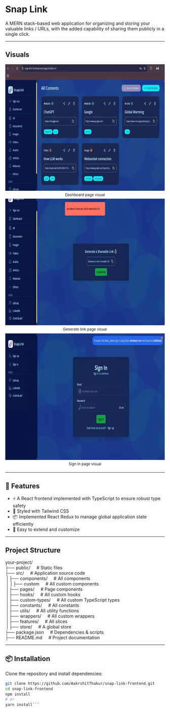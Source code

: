 # Snap Link

A MERN stack–based web application for organizing and storing your valuable links / URLs, with the added capability of sharing them publicly in a single click.

---

## Visuals

<div align="center">  
<img alt="Dashboard page" src="https://github.com/AakrshitThakur/snap-link-frontend/blob/main/public/images/screenshots/dashboard.png?raw=true" width="800" height="400"><br>  
<sup>Dashboard page visual<sup>  
</div>

<div align="center">  
<img alt="Generate link page" src="https://github.com/AakrshitThakur/snap-link-frontend/blob/main/public/images/screenshots/generate-link.jpeg?raw=true" width="800" height="400"><br>  
<sup>Generate link page visual<sup>  
</div>

<div align="center">  
<img alt="Sign in page" src="https://github.com/AakrshitThakur/snap-link-frontend/blob/main/public/images/screenshots/signin.jpeg?raw=true" width="800" height="400"><br>  
<sup>Sign in page visual<sup>  
</div>

---

## 🚀 Features

- ⚡️ A React frontend implemented with TypeScript to ensure robust type safety
- 🎨 Styled with Tailwind CSS
- 📦 Implemented React Redux to manage global application state efficiently
- 🔧 Easy to extend and customize

---

## Project Structure

your-project/  
├── public/&nbsp;&nbsp;&nbsp;&nbsp;&nbsp;# Static files  
├── src/&nbsp;&nbsp;&nbsp;&nbsp;&nbsp;# Application source code  
&nbsp;| ├── components/&nbsp;&nbsp;&nbsp;&nbsp;&nbsp;# All components  
&nbsp;|&nbsp; | ├── custom&nbsp;&nbsp;&nbsp;&nbsp;&nbsp;# All custom components  
&nbsp;| ├── pages/&nbsp;&nbsp;&nbsp;&nbsp;&nbsp;# Page components  
&nbsp;| ├── hooks/&nbsp;&nbsp;&nbsp;&nbsp;&nbsp;# All custom hooks  
&nbsp;| ├── custom-types/&nbsp;&nbsp;&nbsp;&nbsp;&nbsp;# All custom TypeScript types  
&nbsp;| ├── constants/&nbsp;&nbsp;&nbsp;&nbsp;&nbsp;# All constants  
&nbsp;| ├── utils/&nbsp;&nbsp;&nbsp;&nbsp;&nbsp;# All utility functions  
&nbsp;| ├── wrappers/&nbsp;&nbsp;&nbsp;&nbsp;&nbsp;# All custom wrappers  
&nbsp;| ├── features/&nbsp;&nbsp;&nbsp;&nbsp;&nbsp;# All slices  
&nbsp;| ├── store/&nbsp;&nbsp;&nbsp;&nbsp;&nbsp;# A global store  
├── package.json&nbsp;&nbsp;&nbsp;&nbsp;&nbsp;# Dependencies & scripts  
├── README.md&nbsp;&nbsp;&nbsp;&nbsp;&nbsp;# Project documentation

---

## 📦 Installation

Clone the repository and install dependencies:

````bash
git clone https://github.com/AakrshitThakur/snap-link-frontend.git
cd snap-link-frontend
npm install
# or
yarn install```

````
